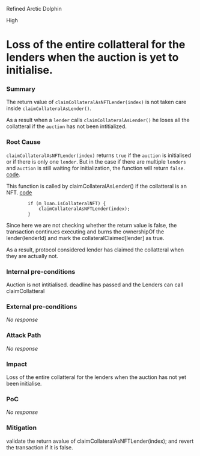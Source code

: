 Refined Arctic Dolphin

High

# Loss of the entire collatteral for the lenders when the auction is yet to initialise.




### Summary

The return value of `claimCollateralAsNFTLender(index)` is not taken care inside `claimCollateralAsLender()`.

As a result when a `lender` calls `claimCollateralAsLender()` he loses all the collatteral if the `auction` has not been intitialized.

### Root Cause
`claimCollateralAsNFTLender(index)` returns `true` if the `auction` is initialised or if there is only one `lender`.
But in the case if there are multiple `lenders` and `auction` is still waiting for initialization, the function will return `false`.
[code](https://github.com/sherlock-audit/2024-11-debita-finance-v3/blob/1465ba6884c4cc44f7fc28e51f792db346ab1e33/Debita-V3-Contracts/contracts/DebitaV3Loan.sol#L374).


This function is called by claimCollateralAsLender() if the collatteral is an NFT.
[code](https://github.com/sherlock-audit/2024-11-debita-finance-v3/blob/1465ba6884c4cc44f7fc28e51f792db346ab1e33/Debita-V3-Contracts/contracts/DebitaV3Loan.sol#L360-L362)
```solidity
        if (m_loan.isCollateralNFT) {
            claimCollateralAsNFTLender(index);
        } 
```

Since here we are not checking whether the return value is false, the transaction continues executing and burns the ownershipOf the lender(lenderId) and mark the collateralClaimed[lender] as true.

As a result, protocol considered lender has claimed the collatteral when they are actually not.

### Internal pre-conditions
Auction is not intitialised.
deadline has passed and the Lenders can call claimCollatteral


### External pre-conditions

_No response_

### Attack Path

_No response_

### Impact

Loss of the entire collatteral for the lenders when the auction has not yet been initialise.

### PoC
_No response_

### Mitigation

validate the return avalue of   claimCollateralAsNFTLender(index); and revert the transaction if it is false.
